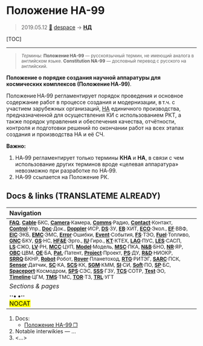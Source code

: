 # Положение НА-99
> 2019.05.12 [🚀](../index/index.md) [despace](index.md) → **[НД](doc.md)**

[TOC]

---

> <small>*Термины:* **Положение НА-99** — русскоязычный термин, не имеющий аналога в английском языке. **Constitution NA-99** — дословный перевод с русского на английский.</small>

**Положение о порядке создания научной аппаратуры для космических комплексов (Положение НА‑99)**.

Положение НА‑99 регламентирует порядок проведения и основное содержание работ в процессе создания и модернизации, в т.ч. с участием зарубежных организаций, [НА](oe.md) единичного производства, предназначенной для осуществления КИ с использованием РКТ, а также порядок управления и обеспечения качества, отчётности, контроля и подготовки решений по окончании работ на всех этапах создания и производства НА и её СЧ.

**Важно:**

   1. НА‑99 регламентирует только термины **КНА** и **НА**, в связи с чем использование других терминов вроде «целевая аппаратура» невозможно при разработке по НА‑99.
   1. НА‑99 ссылается на Положение РК.



<p style="page-break-after:always"> </p>

## Docs & links (TRANSLATEME ALREADY)
|Navigation|
|:--|
|<small>**[FAQ](faq.md)**, **[Cable](cable.md)**·БКС, **[Camera](cam.md)**·Камера, **[Comms](comms.md)**·Радио, **[Contact](contact.md)**·Контакт, **[Control](control.md)**·Упр., **[Doc](doc.md)**·Док., **[Doppler](doppler.md)**·ИСР, **[DS](ds.md)**·ЗУ, **[EB](eb.md)**·ХИТ, **[ECO](ecology.md)**·Экол., **[EF](ef.md)**·ВВФ, **[ElC](elc.md)**·ЭКБ, **[EMC](emc.md)**·ЭМС, **[Error](error.md)**·Ошибки, **[Event](event.md)**·События, **[FS](fs.md)**·ТЭО, **[Fuel](fuel.md)**·Топливо, **[GNC](gnc.md)**·БКУ, **[GS](scs.md)**·НС, **[HF&E](hfe.md)**·Эрго., **[IU](iu.md)**·Гиро., **[KT](kt.md)**·КТЕХ, **[LAG](lag.md)**·ПУC, **[LES](les.md)**·САСП, **[LS](ls.md)**·СЖО, **[LV](lv.md)**·РН, **[MCC](mcc.md)**·ЦУП, **[Model](model.md)**·Модель, **[MSC](sc.md)**·ПКА, **[N&B](nnb.md)**·БНО, **[NR](nr.md)**·ЯР, **[OBC](obc.md)**·ЦВМ, **[OE](oe.md)**·БА, **[Pat.](патент.md)**·Патент, **[Project](project.md)**·Проект, **[PS](ps.md)**·ДУ, **[R&D](rnd.md)**·НИОКР, **[SRRQ](srrq.md)**·БКНР, **[Robot](robotics.md)**·Робот, **[Rover](rover.md)**·Планетоход, **[RTG](rtg.md)**·РИТЭГ, **[SARC](sarc.md)**·ПСК, **[Sensor](sensor.md)**·Датчик, **[SC](sc.md)**·КА, **[SCS](scs.md)**·КК, **[SGM](sgm.md)**·КММ, **[SI](si.md)**·СИ, **[Soft](soft.md)**·ПО, **[SP](sp.md)**·БС, **[Spaceport](spaceport.md)**·Космодром, **[SPS](sps.md)**·СЭС, **[SSS](sss.md)**·ГЗУ, **[TCS](tcs.md)**·СОТР, **[Test](test.md)**·ЭО, **[Timeline](timeline.md)**·ЦГМ, **[TMS](tms.md)**·ТМС, **[TOR](tor.md)**·ТЗ, **[TRL](trl.md)**·УГТ</small>|
|*Sections & pages*|
|**··• [](.md) •··**<br> <mark>NOCAT</mark>|

   1. Docs:
      - [Положение НА-99 ❐](f/doc/polojenie_na-99.pdf)
   1. Notable interwikies — …
   1. <…>
